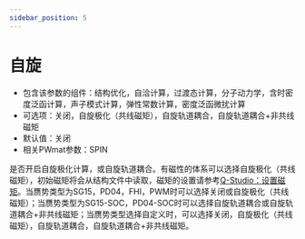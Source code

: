 ```yaml
---
sidebar_position: 5
---
```


# 自旋

- 包含该参数的组件：结构优化，自洽计算，过渡态计算，分子动力学，含时密度泛函计算，声子模式计算，弹性常数计算，密度泛函微扰计算
- 可选项：关闭，自旋极化（共线磁矩），自旋轨道耦合，自旋轨道耦合+非共线磁矩
- 默认值：关闭
- 相关PWmat参数：SPIN

是否开启自旋极化计算，或自旋轨道耦合。有磁性的体系可以选择自旋极化（共线磁矩），初始磁矩将会从结构文件中读取，磁矩的设置请参考[Q-Studio：设置磁矩](../../../Q-Studio/%E7%95%8C%E9%9D%A2%E5%8F%8A%E5%8A%9F%E8%83%BD/%E8%8F%9C%E5%8D%95/qstudio_manual_settings_magmom.md)。当赝势类型为SG15，PD04，FHI，PWM时可以选择关闭或自旋极化（共线磁矩）；当赝势类型为SG15-SOC，PD04-SOC时可以选择自旋轨道耦合或自旋轨道耦合+非共线磁矩；当赝势类型选择自定义时，可以选择关闭，自旋极化（共线磁矩），自旋轨道耦合，自旋轨道耦合+非共线磁矩。
